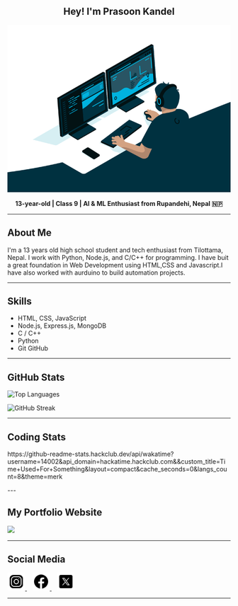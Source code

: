 <link rel="stylesheet" href="https://cdnjs.cloudflare.com/ajax/libs/font-awesome/6.4.2/css/all.min.css">
<h2 align="center">Hey! I'm Prasoon Kandel</h2>
<div align="center"> <img src="./code.gif" /> </div>
<p align="center">
  <strong>13-year-old | Class 9 | AI & ML Enthusiast from Rupandehi, Nepal 🇳🇵</strong>
</p>

---


##  About Me

I'm a 13 years old high school student and tech enthusiast from Tilottama, Nepal. 
I work with Python, Node.js, and C/C++ for programming. I have buit a great foundation in Web Development using HTML,CSS and Javascript.I have also worked with aurduino to build automation projects.

---

##  Skills

-  HTML, CSS, JavaScript
-  Node.js, Express.js, MongoDB
-  C / C++
-  Python 
-  Git GitHub

---

##  GitHub Stats
<p>
    <img src="https://github-readme-stats.vercel.app/api/top-langs/?username=prasoonkandel&theme=dark&hide_border=true&layout=compact" alt="Top Languages"/></p>
    <p>
  <img src="https://nirzak-streak-stats.vercel.app/?user=prasoonkandel&theme=dark&hide_border=true" alt="GitHub Streak"/><br/>

</p>

---
## Coding Stats
<p>
  https://github-readme-stats.hackclub.dev/api/wakatime?username=14002&api_domain=hackatime.hackclub.com&&custom_title=Time+Used+For+Something&layout=compact&cache_seconds=0&langs_count=8&theme=merk
</p>
---

##  My Portfolio Website 

<p>
  <a href="https://prasoonkandel.vercel.app" target="_blank">
    <img src="https://img.shields.io/badge/Visit-prasoonkandel.vercel.app-blue?style=for-the-badge&logo=google-chrome&logoColor=white"/>
  </a>
</p>

---

##  Social Media

<p>
  <a href="https://instagram.com/prasoonkandel" target="_blank">
    <img src="./insta.png" alt="Instagram" width="40"/>
  </a>&nbsp;&nbsp;
  <a href="https://facebook.com/prasoonkandel68" target="_blank">
    <img src="./fb.png" alt="Facebook" width="40"/>
  </a>&nbsp;&nbsp;

  <a href="https://x.com/prasoonkandel" target="_blank">
   <img src="./x.png" alt="X" width="40"/>
  </a>
</p>

---
